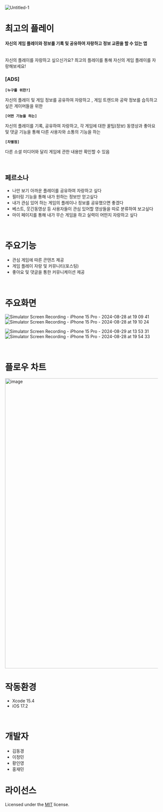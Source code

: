 ![Untitled-1](https://github.com/user-attachments/assets/89a7a883-d756-4915-9bbd-98f6e55bc70d)

# 최고의 플레이
#### 자신의 게임 플레이와 정보를 기록 및 공유하여 자랑하고 정보 교환을 할 수 있는 앱
<br>
자신의 플레이를 자랑하고 싶으신가요? 최고의 플레이를 통해 자신의 게임 플레이를 자랑해보세요! 


### [ADS]
**`[누구를 위한?]`**

자신의 플레이 및 게임 정보를  공유하여 자랑하고 ,  게임 트렌드와 공략 정보를 습득하고 싶은 게이머들을 위한

**`[어떤 기능을 하는]`** 

자신의  플레이를 기록, 공유하여 자랑하고,  각 게임에 대한 꿀팁(정보) 동영상과  좋아요 및 댓글 기능을 통해 다른 사용자와 소통의 기능을 하는

**`[차별점]`**

다른 소셜 미디어와 달리 게임에 관한 내용만 확인할 수 있음

<br>

## 페르소나

- 나만 보기 아까운 플레이를 공유하여 자랑하고 싶다
- 필터링 기능을 통해 내가 원하는 정보만 얻고싶다
- 내가 관심 있어 하는 게임의 플레이나 정보를 공유했으면 좋겠다
- 베스트, 웃긴동영상 등 사용자들이 관심 있어할 영상들을 따로 분류하여 보고싶다
- 마이 페이지를 통해 내가 무슨 게임을 하고 실력이 어떤지 자랑하고 싶다

<br>

# 주요기능
- 관심 게임에 따른 콘텐츠 제공
- 게임 플레이 자랑 및 커뮤니티(포스팅)
- 좋아요 및 댓글을 통한 커뮤니케이션 제공

<br>

# 주요화면

![Simulator Screen Recording - iPhone 15 Pro - 2024-08-28 at 19 09 41](https://github.com/user-attachments/assets/8f6a7385-1986-48fe-b1ac-65db722ecb3a)
![Simulator Screen Recording - iPhone 15 Pro - 2024-08-28 at 19 10 24](https://github.com/user-attachments/assets/258e4519-2d0e-42d3-ab54-8f1255f01952)

![Simulator Screen Recording - iPhone 15 Pro - 2024-08-29 at 13 53 31](https://github.com/user-attachments/assets/716e36f3-a9b1-44ce-aeda-e4aecf257f0e)
![Simulator Screen Recording - iPhone 15 Pro - 2024-08-28 at 19 54 33](https://github.com/user-attachments/assets/c3fa6905-e6a8-4022-a78d-15fda0b99632)




<br>

# 플로우 차트

<img width="954" alt="image" src="https://github.com/user-attachments/assets/f5086d7c-c237-49f6-84f7-c1b8246838d3">


<br>


# 작동환경
- Xcode 15.4
- iOS 17.2
<br>

# 개발자
- 김동경
- 이정민
- 황인영
- 홍재민


# 라이선스
Licensed under the [MIT](LICENSE) license.
